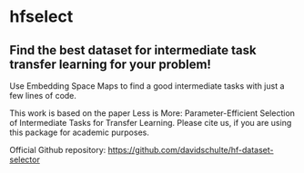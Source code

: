 # hfselect

## Find the best dataset for intermediate task transfer learning for your problem!

Use Embedding Space Maps to find a good intermediate tasks with just a few lines of code.

This work is based on the paper Less is More: Parameter-Efficient Selection of Intermediate Tasks for Transfer Learning. Please cite us, if you are using this package for academic purposes.

Official Github repository: 
https://github.com/davidschulte/hf-dataset-selector 